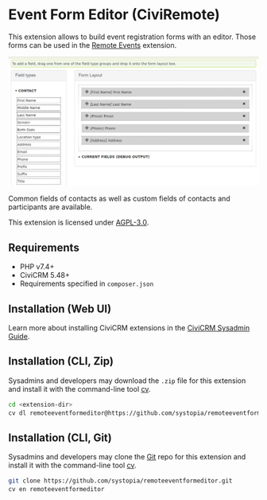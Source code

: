 # Event Form Editor (CiviRemote)

This extension allows to build event registration forms with an editor. Those
forms can be used in the
[Remote Events](https://github.com/systopia/de.systopia.remoteevent) extension.

![Screenshot](images/screenshot.png)

Common fields of contacts as well as custom fields of contacts and participants
are available.

This extension is licensed under [AGPL-3.0](LICENSE.txt).

## Requirements

* PHP v7.4+
* CiviCRM 5.48+
* Requirements specified in `composer.json`

## Installation (Web UI)

Learn more about installing CiviCRM extensions in the [CiviCRM Sysadmin Guide](https://docs.civicrm.org/sysadmin/en/latest/customize/extensions/).

## Installation (CLI, Zip)

Sysadmins and developers may download the `.zip` file for this extension and
install it with the command-line tool [cv](https://github.com/civicrm/cv).

```bash
cd <extension-dir>
cv dl remoteeventformeditor@https://github.com/systopia/remoteeventformeditor/archive/main.zip
```

## Installation (CLI, Git)

Sysadmins and developers may clone the [Git](https://en.wikipedia.org/wiki/Git) repo for this extension and
install it with the command-line tool [cv](https://github.com/civicrm/cv).

```bash
git clone https://github.com/systopia/remoteeventformeditor.git
cv en remoteeventformeditor
```
